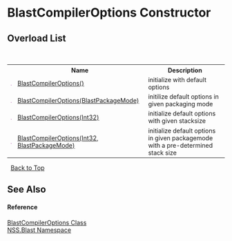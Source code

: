 # BlastCompilerOptions Constructor 
 


## Overload List
&nbsp;<table><tr><th></th><th>Name</th><th>Description</th></tr><tr><td>![Public method](media/pubmethod.gif "Public method")</td><td><a href="M_NSS_Blast_BlastCompilerOptions__ctor">BlastCompilerOptions()</a></td><td>
initialize with default options</td></tr><tr><td>![Public method](media/pubmethod.gif "Public method")</td><td><a href="M_NSS_Blast_BlastCompilerOptions__ctor_1">BlastCompilerOptions(BlastPackageMode)</a></td><td>
initilize default options in given packaging mode</td></tr><tr><td>![Public method](media/pubmethod.gif "Public method")</td><td><a href="M_NSS_Blast_BlastCompilerOptions__ctor_2">BlastCompilerOptions(Int32)</a></td><td>
initialize default options with given stacksize</td></tr><tr><td>![Public method](media/pubmethod.gif "Public method")</td><td><a href="M_NSS_Blast_BlastCompilerOptions__ctor_3">BlastCompilerOptions(Int32, BlastPackageMode)</a></td><td>
initialize default options in given packagemode with a pre-determined stack size</td></tr></table>&nbsp;
<a href="#blastcompileroptions-constructor">Back to Top</a>

## See Also


#### Reference
<a href="T_NSS_Blast_BlastCompilerOptions">BlastCompilerOptions Class</a><br /><a href="N_NSS_Blast">NSS.Blast Namespace</a><br />
